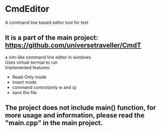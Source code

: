 # CmdEditor
A command line based editor tool for text  
## It is a part of the main project: https://github.com/universetraveller/CmdT  
a vim-like command line editor in windows  
Uses virtual-termial to run  
Implemented features:  
* Read-Only mode  
* Insert mode  
* command control(only w and q)  
* save the file  
## The project does not include main() function, for more usage and information, please read the "main.cpp" in the main project.  
